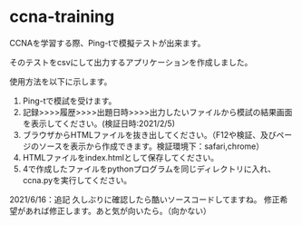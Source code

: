 # ccna-training
CCNAを学習する際、Ping-tで模擬テストが出来ます。

そのテストをcsvにして出力するアプリケーションを作成しました。

使用方法を以下に示します。 

1. Ping-tで模試を受けます。
2. 記録>>>>履歴>>>>出題日時>>>>出力したいファイルから模試の結果画面を表示してください。(検証日時:2021/2/5)
3. ブラウザからHTMLファイルを抜き出してください。（F12や検証、及びページのソースを表示から作成できます。検証環境下：safari,chrome）
4. HTMLファイルをindex.htmlとして保存してください。
5. 4で作成したファイルをpythonプログラムを同じディレクトリに入れ、ccna.pyを実行してください。

2021/6/16：追記
久しぶりに確認したら酷いソースコードしてますね。
修正希望があれば修正します。あと気が向いたら。（向かない）
